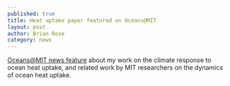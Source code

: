 ```yaml
---
published: true
title: Heat uptake paper featured on Oceans@MIT
layout: post
author: Brian Rose 
category: news
---
```


[Oceans@MIT news feature](http://oceans.mit.edu/featured-stories/case-ocean-enlightened-climate-modeling) about my work on the climate response to ocean heat uptake, and related work by MIT researchers on the dynamics of ocean heat uptake.